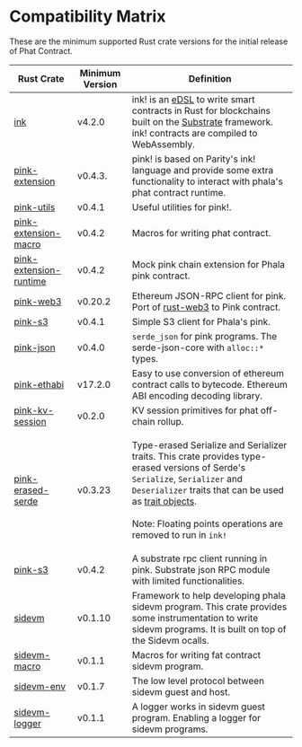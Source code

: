 # Compatibility Matrix

These are the minimum supported Rust crate versions for the initial release of Phat Contract.

| Rust Crate                                                                                       | Minimum Version | Definition                                                                                                                                                                                                                                                                                                                                                                                    |
| ------------------------------------------------------------------------------------------------ | --------------- | --------------------------------------------------------------------------------------------------------------------------------------------------------------------------------------------------------------------------------------------------------------------------------------------------------------------------------------------------------------------------------------------- |
| [ink](https://docs.rs/ink/4.2.0/ink/index.html)                                                  | v4.2.0          | ink! is an [eDSL](https://wiki.haskell.org/Embedded\_domain\_specific\_language) to write smart contracts in Rust for blockchains built on the [Substrate](https://github.com/paritytech/substrate) framework. ink! contracts are compiled to WebAssembly.                                                                                                                                    |
| [pink-extension](https://docs.rs/pink-extension/0.4.3/pink\_extension/)                          | v0.4.3.         | pink! is based on Parity's ink! language and provide some extra functionality to interact with phala's phat contract runtime.                                                                                                                                                                                                                                                                 |
| [pink-utils](https://docs.rs/pink-utils/0.4.1/pink\_utils/)                                      | v0.4.1          | Useful utilities for pink!.                                                                                                                                                                                                                                                                                                                                                                   |
| [pink-extension-macro](https://docs.rs/pink-extension-macro/0.4.2/pink\_extension\_macro/)       | v0.4.2          | Macros for writing phat contract.                                                                                                                                                                                                                                                                                                                                                             |
| [pink-extension-runtime](https://docs.rs/pink-extension-runtime/0.4.2/pink\_extension\_runtime/) | v0.4.2          | Mock pink chain extension for Phala pink contract.                                                                                                                                                                                                                                                                                                                                            |
| [pink-web3](https://docs.rs/pink-web3/0.20.2/pink\_web3/)                                        | v0.20.2         | Ethereum JSON-RPC client for pink. Port of [rust-web3](https://github.com/tomusdrw/rust-web3) to Pink contract.                                                                                                                                                                                                                                                                               |
| [pink-s3](https://docs.rs/pink-s3/0.4.1/pink\_s3/)                                               | v0.4.1          | Simple S3 client for Phala's pink.                                                                                                                                                                                                                                                                                                                                                            |
| [pink-json](https://docs.rs/pink-json/0.4.0/pink\_json/)                                         | v0.4.0          | `serde_json` for pink programs. The serde-json-core with `alloc::*` types.                                                                                                                                                                                                                                                                                                                    |
| [pink-ethabi](https://docs.rs/pink-ethabi/17.2.0/pink\_ethabi/)                                  | v17.2.0         | Easy to use conversion of ethereum contract calls to bytecode. Ethereum ABI encoding decoding library.                                                                                                                                                                                                                                                                                        |
| [pink-kv-session](https://docs.rs/pink-kv-session/0.2.0/pink\_kv\_session/)                      | v0.2.0          | KV session primitives for phat off-chain rollup.                                                                                                                                                                                                                                                                                                                                              |
| [pink-erased-serde](https://docs.rs/pink-erased-serde/0.3.23/pink\_erased\_serde/)               | v0.3.23         | <p>Type-erased Serialize and Serializer traits. This crate provides type-erased versions of Serde's <code>Serialize</code>, <code>Serializer</code> and <code>Deserializer</code> traits that can be used as <a href="https://doc.rust-lang.org/book/first-edition/trait-objects.html">trait objects</a>.<br><br>Note: Floating points operations are removed to run in <code>ink!</code></p> |
| [pink-s3](https://docs.rs/pink-subrpc/0.4.2/pink\_subrpc/)                                       | v0.4.2          | A substrate rpc client running in pink. Substrate json RPC module with limited functionalities.                                                                                                                                                                                                                                                                                               |
| [sidevm](https://docs.rs/sidevm/0.1.10/sidevm/)                                                  | v0.1.10         | Framework to help developing phala sidevm program. This crate provides some instrumentation to write sidevm programs. It is built on top of the Sidevm ocalls.                                                                                                                                                                                                                                |
| [sidevm-macro](https://docs.rs/sidevm-macro/0.1.1/sidevm\_macro/)                                | v0.1.1          | Macros for writing fat contract sidevm program.                                                                                                                                                                                                                                                                                                                                               |
| [sidevm-env](https://docs.rs/sidevm-env/0.1.7/sidevm\_env/)                                      | v0.1.7          | The low level protocol between sidevm guest and host.                                                                                                                                                                                                                                                                                                                                         |
| [sidevm-logger](https://docs.rs/sidevm-logger/0.1.1/sidevm\_logger/)                             | v0.1.1          | A logger works in sidevm guest program. Enabling a logger for sidevm programs.                                                                                                                                                                                                                                                                                                                |
